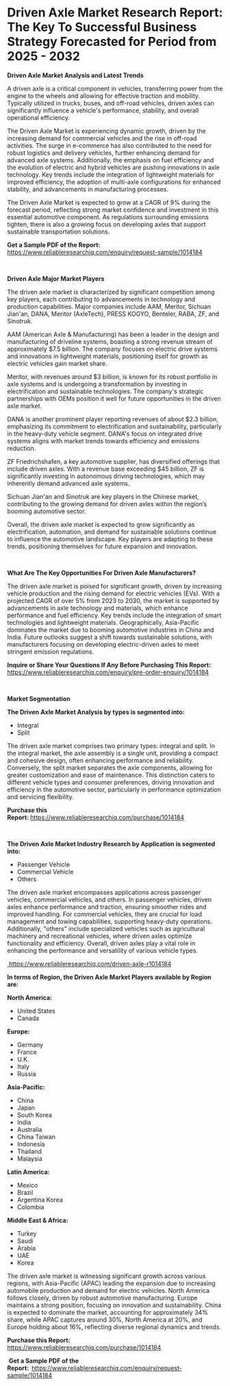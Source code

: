 <p><h1>Driven Axle Market Research Report: The Key To Successful Business Strategy Forecasted for Period from 2025 - 2032</h1></p><p><strong>Driven Axle Market Analysis and Latest Trends</strong></p>
<p><p>A driven axle is a critical component in vehicles, transferring power from the engine to the wheels and allowing for effective traction and mobility. Typically utilized in trucks, buses, and off-road vehicles, driven axles can significantly influence a vehicle's performance, stability, and overall operational efficiency. </p><p>The Driven Axle Market is experiencing dynamic growth, driven by the increasing demand for commercial vehicles and the rise in off-road activities. The surge in e-commerce has also contributed to the need for robust logistics and delivery vehicles, further enhancing demand for advanced axle systems. Additionally, the emphasis on fuel efficiency and the evolution of electric and hybrid vehicles are pushing innovations in axle technology. Key trends include the integration of lightweight materials for improved efficiency, the adoption of multi-axle configurations for enhanced stability, and advancements in manufacturing processes.</p><p>The Driven Axle Market is expected to grow at a CAGR of 9% during the forecast period, reflecting strong market confidence and investment in this essential automotive component. As regulations surrounding emissions tighten, there is also a growing focus on developing axles that support sustainable transportation solutions.</p></p>
<p><strong>Get a Sample PDF of the Report:&nbsp;</strong> <a href="https://www.reliableresearchiq.com/enquiry/request-sample/1014184?utm_campaign=2443&utm_medium=2&utm_source=Github&utm_content=ia&utm_term=17042025&utm_id=driven-axle">https://www.reliableresearchiq.com/enquiry/request-sample/1014184</a></p>
<p>&nbsp;</p>
<p><strong>Driven Axle Major Market Players</strong></p>
<p><p>The driven axle market is characterized by significant competition among key players, each contributing to advancements in technology and production capabilities. Major companies include AAM, Meritor, Sichuan Jian'an, DANA, Meritor (AxleTech), PRESS KOGYO, Benteler, RABA, ZF, and Sinotruk.</p><p>AAM (American Axle & Manufacturing) has been a leader in the design and manufacturing of driveline systems, boasting a strong revenue stream of approximately $7.5 billion. The company focuses on electric drive systems and innovations in lightweight materials, positioning itself for growth as electric vehicles gain market share.</p><p>Meritor, with revenues around $3 billion, is known for its robust portfolio in axle systems and is undergoing a transformation by investing in electrification and sustainable technologies. The company's strategic partnerships with OEMs position it well for future opportunities in the driven axle market.</p><p>DANA is another prominent player reporting revenues of about $2.3 billion, emphasizing its commitment to electrification and sustainability, particularly in the heavy-duty vehicle segment. DANA's focus on integrated drive systems aligns with market trends towards efficiency and emissions reduction.</p><p>ZF Friedrichshafen, a key automotive supplier, has diversified offerings that include driven axles. With a revenue base exceeding $45 billion, ZF is significantly investing in autonomous driving technologies, which may inherently demand advanced axle systems.</p><p>Sichuan Jian'an and Sinotruk are key players in the Chinese market, contributing to the growing demand for driven axles within the region’s booming automotive sector.</p><p>Overall, the driven axle market is expected to grow significantly as electrification, automation, and demand for sustainable solutions continue to influence the automotive landscape. Key players are adapting to these trends, positioning themselves for future expansion and innovation.</p></p>
<p>&nbsp;</p>
<p><strong>What Are The Key Opportunities For Driven Axle Manufacturers?</strong></p>
<p><p>The driven axle market is poised for significant growth, driven by increasing vehicle production and the rising demand for electric vehicles (EVs). With a projected CAGR of over 5% from 2023 to 2030, the market is supported by advancements in axle technology and materials, which enhance performance and fuel efficiency. Key trends include the integration of smart technologies and lightweight materials. Geographically, Asia-Pacific dominates the market due to booming automotive industries in China and India. Future outlooks suggest a shift towards sustainable solutions, with manufacturers focusing on developing electric-driven axles to meet stringent emission regulations.</p></p>
<p><strong>Inquire or Share Your Questions If Any Before Purchasing This Report:</strong> <a href="https://www.reliableresearchiq.com/enquiry/pre-order-enquiry/1014184?utm_campaign=2443&utm_medium=2&utm_source=Github&utm_content=ia&utm_term=17042025&utm_id=driven-axle">https://www.reliableresearchiq.com/enquiry/pre-order-enquiry/1014184</a></p>
<p>&nbsp;</p>
<p><strong>Market Segmentation</strong></p>
<p><strong>The Driven Axle Market Analysis by types is segmented into:</strong></p>
<p><ul><li>Integral</li><li>Split</li></ul></p>
<p><p>The driven axle market comprises two primary types: integral and split. In the integral market, the axle assembly is a single unit, providing a compact and cohesive design, often enhancing performance and reliability. Conversely, the split market separates the axle components, allowing for greater customization and ease of maintenance. This distinction caters to different vehicle types and consumer preferences, driving innovation and efficiency in the automotive sector, particularly in performance optimization and servicing flexibility.</p></p>
<p><strong>Purchase this Report:&nbsp;</strong><a href="https://www.reliableresearchiq.com/purchase/1014184?utm_campaign=2443&utm_medium=2&utm_source=Github&utm_content=ia&utm_term=17042025&utm_id=driven-axle">https://www.reliableresearchiq.com/purchase/1014184</a></p>
<p>&nbsp;</p>
<p><strong>The Driven Axle Market Industry Research by Application is segmented into:</strong></p>
<p><ul><li>Passenger Vehicle</li><li>Commercial Vehicle</li><li>Others</li></ul></p>
<p><p>The driven axle market encompasses applications across passenger vehicles, commercial vehicles, and others. In passenger vehicles, driven axles enhance performance and traction, ensuring smoother rides and improved handling. For commercial vehicles, they are crucial for load management and towing capabilities, supporting heavy-duty operations. Additionally, "others" include specialized vehicles such as agricultural machinery and recreational vehicles, where driven axles optimize functionality and efficiency. Overall, driven axles play a vital role in enhancing the performance and versatility of various vehicle types.</p></p>
<p><a href="https://www.reliableresearchiq.com/driven-axle-r1014184?utm_campaign=2443&utm_medium=2&utm_source=Github&utm_content=ia&utm_term=17042025&utm_id=driven-axle">&nbsp;https://www.reliableresearchiq.com/driven-axle-r1014184</a></p>
<p><strong>In terms of Region, the Driven Axle Market Players available by Region are:</strong></p>
<p>
    <p> <strong> North America: </strong>
        <ul>
            <li>United States</li>
            <li>Canada</li>
        </ul>
        </p> 
    <p> <strong> Europe: </strong>
        <ul>
            <li>Germany</li>
            <li>France</li>
            <li>U.K.</li>
            <li>Italy</li>
            <li>Russia</li>
        </ul>
        </p> 
    <p> <strong> Asia-Pacific: </strong>
        <ul>
            <li>China</li>
            <li>Japan</li>
            <li>South Korea</li>
            <li>India</li>
            <li>Australia</li>
            <li>China Taiwan</li>
            <li>Indonesia</li>
            <li>Thailand</li>
            <li>Malaysia</li>
        </ul>
        </p> 
    <p> <strong> Latin America: </strong>
        <ul>
            <li>Mexico</li>
            <li>Brazil</li>
            <li>Argentina Korea</li>
            <li>Colombia</li>
        </ul>
        </p> 
    <p> <strong> Middle East & Africa: </strong>
        <ul>
            <li>Turkey</li>
            <li>Saudi</li>
            <li>Arabia</li>
            <li>UAE</li>
            <li>Korea</li>
        </ul>
    </p>
    </p>
<p><p>The driven axle market is witnessing significant growth across various regions, with Asia-Pacific (APAC) leading the expansion due to increasing automobile production and demand for electric vehicles. North America follows closely, driven by robust automotive manufacturing. Europe maintains a strong position, focusing on innovation and sustainability. China is expected to dominate the market, accounting for approximately 34% share, while APAC captures around 30%, North America at 20%, and Europe holding about 16%, reflecting diverse regional dynamics and trends.</p></p>
<p><strong>Purchase this Report: </strong><a href="https://www.reliableresearchiq.com/purchase/1014184?utm_campaign=2443&utm_medium=2&utm_source=Github&utm_content=ia&utm_term=17042025&utm_id=driven-axle">https://www.reliableresearchiq.com/purchase/1014184</a></p>
<p>&nbsp;<strong>Get a Sample PDF of the Report:&nbsp;&nbsp;</strong><a href="https://www.reliableresearchiq.com/enquiry/request-sample/1014184?utm_campaign=2443&utm_medium=2&utm_source=Github&utm_content=ia&utm_term=17042025&utm_id=driven-axle">https://www.reliableresearchiq.com/enquiry/request-sample/1014184</a></p>
<p><strong></strong></p>
<p><p></p><p></p><p></p></p>